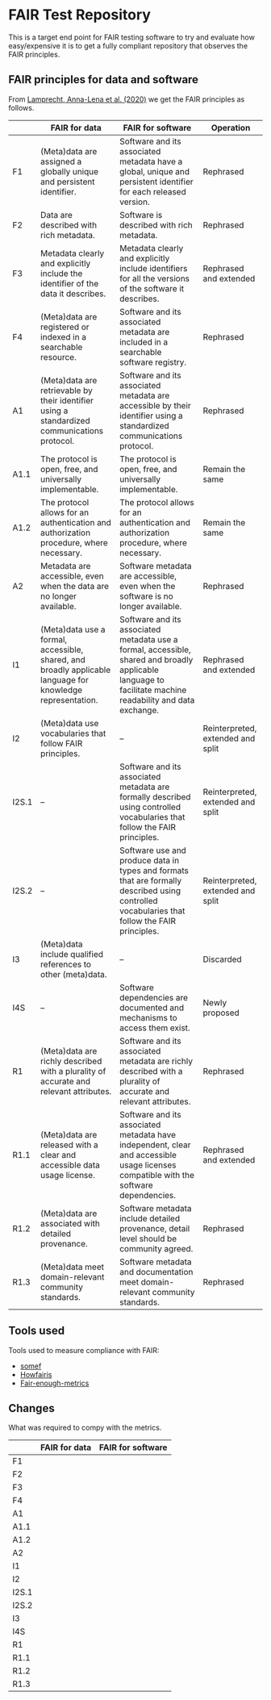 # FAIR Test Repository

This is a target end point for FAIR testing software to try and evaluate how easy/expensive it is to get a fully compliant repository that observes the FAIR principles.

## FAIR principles for data and software

From [Lamprecht, Anna-Lena et al. (2020)](https://dx.doi.org/10.3233/DS-190026) we get the FAIR principles as follows.

|       | FAIR for data                                                | FAIR for software                                            | Operation                         |
| ----- | ------------------------------------------------------------ | ------------------------------------------------------------ | --------------------------------- |
| F1    | (Meta)data are assigned a globally unique and persistent identifier. | Software and its associated metadata have a global, unique and persistent identifier for each released version. | Rephrased                         |
| F2    | Data are described with rich metadata.                       | Software is described with rich metadata.                    | Rephrased                         |
| F3    | Metadata clearly and explicitly include the identifier of the data it describes. | Metadata clearly and explicitly include identifiers for all the versions of the software it describes. | Rephrased and extended            |
| F4    | (Meta)data are registered or indexed in a searchable resource. | Software and its associated metadata are included in a searchable software registry. | Rephrased                         |
| A1    | (Meta)data are retrievable by their identifier using a standardized communications protocol. | Software and its associated metadata are accessible by their identifier using a standardized communications protocol. | Rephrased                         |
| A1.1  | The protocol is open, free, and universally implementable.   | The protocol is open, free, and universally implementable.   | Remain the same                   |
| A1.2  | The protocol allows for an authentication and authorization procedure, where necessary. | The protocol allows for an authentication and authorization procedure, where necessary. | Remain the same                   |
| A2    | Metadata are accessible, even when the data are no longer available. | Software metadata are accessible, even when the software is no longer available. | Rephrased                         |
| I1    | (Meta)data use a formal, accessible, shared, and broadly applicable language for knowledge representation. | Software and its associated metadata use a formal, accessible, shared and broadly applicable language to facilitate machine readability and data exchange. | Rephrased and extended            |
| I2    | (Meta)data use vocabularies that follow FAIR principles.     | –                                                            | Reinterpreted, extended and split |
| I2S.1 | –                                                            | Software and its associated metadata are formally described using controlled vocabularies that follow the FAIR principles. | Reinterpreted, extended and split |
| I2S.2 | –                                                            | Software use and produce data in types and formats that are formally described using controlled vocabularies that follow the FAIR principles. | Reinterpreted, extended and split |
| I3    | (Meta)data include qualified references to other (meta)data. | –                                                            | Discarded                         |
| I4S   | –                                                            | Software dependencies are documented and mechanisms to access them exist. | Newly proposed                    |
| R1    | (Meta)data are richly described with a plurality of accurate and relevant attributes. | Software and its associated metadata are richly described with a plurality of accurate and relevant attributes. | Rephrased                         |
| R1.1  | (Meta)data are released with a clear and accessible data usage license. | Software and its associated metadata have independent, clear and accessible usage licenses compatible with the software dependencies. | Rephrased and extended            |
| R1.2  | (Meta)data are associated with detailed provenance.          | Software metadata include detailed provenance, detail level should be community agreed. | Rephrased                         |
| R1.3  | (Meta)data meet domain-relevant community standards.         | Software metadata and documentation meet domain-relevant community standards. | Rephrased                         |



## Tools used

Tools used to measure compliance with FAIR:

* [somef](https://github.com/KnowledgeCaptureAndDiscovery/somef)
* [Howfairis](https://github.com/fair-software/howfairis)
* [Fair-enough-metrics](https://github.com/vemonet/fair-enough-metrics)

## Changes

What was required to compy with the metrics.

|       | FAIR  for data | FAIR for software |
| ----- | -------------- | ----------------- |
| F1    |                |                   |
| F2    |                |                   |
| F3    |                |                   |
| F4    |                |                   |
| A1    |                |                   |
| A1.1  |                |                   |
| A1.2  |                |                   |
| A2    |                |                   |
| I1    |                |                   |
| I2    |                |                   |
| I2S.1 |                |                   |
| I2S.2 |                |                   |
| I3    |                |                   |
| I4S   |                |                   |
| R1    |                |                   |
| R1.1  |                |                   |
| R1.2  |                |                   |
| R1.3  |                |                   |
